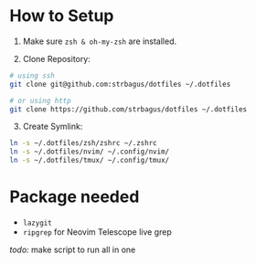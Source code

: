 # How to Setup
1. Make sure `zsh & oh-my-zsh` are installed.

2. Clone Repository:
```sh
# using ssh
git clone git@github.com:strbagus/dotfiles ~/.dotfiles

# or using http
git clone https://github.com/strbagus/dotfiles ~/.dotfiles
```

3. Create Symlink:
```sh
ln -s ~/.dotfiles/zsh/zshrc ~/.zshrc
ln -s ~/.dotfiles/nvim/ ~/.config/nvim/
ln -s ~/.dotfiles/tmux/ ~/.config/tmux/
```

# Package needed
- `lazygit`
- `ripgrep` for Neovim Telescope live grep

*todo:* make script to run all in one
